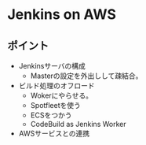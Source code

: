 # Jenkins on AWS
## ポイント
- Jenkinsサーバの構成
	- Masterの設定を外出しして疎結合。
- ビルド処理のオフロード
	- Wokerにやらせる。
	- Spotfleetを使う
	- ECSをつかう
	- CodeBuild as Jenkins Worker
- AWSサービスとの連携
